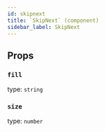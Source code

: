 ```yaml
---
id: skipnext
title: `SkipNext` (component)
sidebar_label: SkipNext
---
```



Props
-----

### `fill`

type: `string`


### `size`

type: `number`

